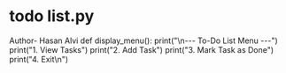 # todo list.py
Author- Hasan Alvi
def display_menu():
    print("\n--- To-Do List Menu ---")
    print("1. View Tasks")
    print("2. Add Task")
    print("3. Mark Task as Done")
    print("4. Exit\n")
